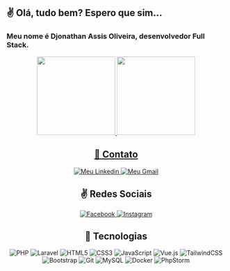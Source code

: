 ## ✌ Olá, tudo bem? Espero que sim...

### Meu nome é Djonathan Assis Oliveira, desenvolvedor Full Stack.
<div align="center">
  <a href="https://github.com/djonathanassis">
  <img height="180em" src="https://github-readme-stats.vercel.app/api?username=djonathanassis&show_icons=true&theme=dracula&include_all_commits=true&count_private=true"/>
  <img height="180em" src="https://github-readme-stats.vercel.app/api/top-langs/?username=djonathanassis&layout=compact&langs_count=7&theme=dracula"/>
</div>
  
<div align="center">
    <h2>👤 Contato</h2>
</div>
<p align="center">
    <a href="https://www.linkedin.com/in/djonathan-assis-oliveira-69963a9b/">
        <img alt="Meu Linkedin" src="https://img.shields.io/static/v1?style=flat-square&logo=linkedin&label=Linkedin&message=djonathanassis&color=D7D2D0">
    </a>
    <a href="mailto:djonathanassis@gmail.com">
        <img alt="Meu Gmail" src="https://img.shields.io/static/v1?style=flat-square&logo=gmail&label=Gmail&message=djonathanassis@gmail.com&color=9E938E">
    </a>
</p>
  
  <div align="center">
    <h2>✌ Redes Sociais</h2>
</div>
<p align="center">
    <a href="https://www.facebook.com/profile.php?id=100014103574950">
        <img alt="Facebook" src="https://img.shields.io/badge/Facebook-1877F2?style=for-the-badge&logo=facebook&logoColor=white"/>
    </a>
    <a href="https://www.instagram.com/djonathanassisoliveira/" target="_blank">
      <img alt="Instagram" src="https://img.shields.io/badge/-Instagram-%23E4405F?style=for-the-badge&logo=instagram&logoColor=white" target="_blank">
    </a>
</p>
  
<div align="center">
  <h2>📑 Tecnologias</h2>
  <p align="center">
      <img alt="PHP" src="https://img.shields.io/badge/PHP-777BB4?style=for-the-badge&logo=php&logoColor=white"/>
      <img alt="Laravel" src="https://img.shields.io/badge/Laravel-FF2D20?style=for-the-badge&logo=laravel&logoColor=white"/>
      <img alt="HTML5" src="https://img.shields.io/badge/html5-%23E34F26.svg?style=for-the-badge&logo=html5&logoColor=white"/>
      <img alt="CSS3" src="https://img.shields.io/badge/css3-%231572B6.svg?style=for-the-badge&logo=css3&logoColor=white"/>
      <img alt="JavaScript" src="https://img.shields.io/badge/javascript-%23323330.svg?style=for-the-badge&logo=javascript&logoColor=%23F7DF1E"/>
      <img alt="Vue.js" src="https://img.shields.io/badge/Vue.js-35495E?style=for-the-badge&logo=vue.js&logoColor=4FC08D"/>
      <img alt="TailwindCSS" src="https://img.shields.io/badge/tailwindcss-%2338B2AC.svg?style=for-the-badge&logo=tailwind-css&logoColor=white"/>
      <img alt="Bootstrap" src="https://img.shields.io/badge/bootstrap-%23563D7C.svg?style=for-the-badge&logo=bootstrap&logoColor=white"/>
      <img alt="Git" src="https://img.shields.io/badge/git-%23F05033.svg?style=for-the-badge&logo=git&logoColor=white"/>
      <img alt="MySQL" src="https://img.shields.io/badge/mysql-%2300f.svg?style=for-the-badge&logo=mysql&logoColor=white"/>
      <img alt="Docker" src="https://img.shields.io/badge/docker-%230db7ed.svg?style=for-the-badge&logo=docker&logoColor=white"/>
      <img alt="PhpStorm" src="https://img.shields.io/badge/phpstorm-143?style=for-the-badge&logo=phpstorm&logoColor=black&color=black&labelColor=darkorchid"/>
 
  </p>
</div>
